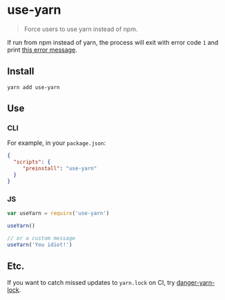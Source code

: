 # use-yarn
> Force users to use yarn instead of npm.

If run from npm instead of yarn, the process will exit with error code `1`
and print [this error message](https://raw.githubusercontent.com/adjohnson916/use-yarn/master/message.txt).

## Install
```
yarn add use-yarn
```

## Use
### CLI
For example, in your `package.json`:
```json
{
  "scripts": {
     "preinstall": "use-yarn"
  }
}
```
### JS
```js
var useYarn = require('use-yarn')

useYarn()

// or a custom message
useYarn('You idiot!')
```

## Etc.

If you want to catch missed updates to `yarn.lock` on CI, try [danger-yarn-lock](https://github.com/adjohnson916/danger-yarn-lock).
